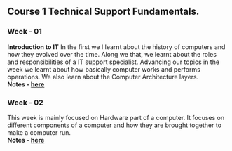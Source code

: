   
## Course 1 Technical Support Fundamentals.

### <b>Week - 01</b>  
<b>Introduction to IT</b> 
In the first we I learnt about the history of computers and how they evolved over the time. Along we that, we learnt about the roles and responsibilities of a IT support specialist. Advancing our topics in the week we learnt about how basically computer works and performs operations. We also learn about the Computer Architecture layers.  
<b>Notes - [here](Week-1/README.md)</b>


### <b>Week - 02</b>  
This week is mainly focused on Hardware part of a computer. It focuses on different components of a computer and how they are brought together to make a computer run.   
<b>Notes - [here](Week-2/README.md)</b>

